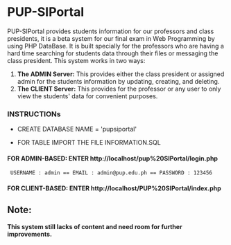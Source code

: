 # PUP-SIPortal

PUP-SIPortal provides students information for our professors and class presidents, it is a beta system for our final exam in Web Programming by using PHP DataBase. It is built specially for the professors who are having a hard time searching for students data through their files or messaging the class president. This system works in two ways: 

1. **The ADMIN Server:** This provides either the class president or assigned admin for the students information by updating, creating, and deleting. 
2. **The CLIENT Server:** This provides for the professor or any user to only view the students' data for convenient purposes. 

### INSTRUCTIONs

- CREATE DATABASE NAME = 'pupsiportal'

- FOR TABLE IMPORT THE FILE INFORMATION.SQL 

#### FOR ADMIN-BASED: ENTER http://localhost/pup%20SIPortal/login.php
```
 USERNAME : admin == EMAIL : admin@pup.edu.ph == PASSWORD : 123456 
```

#### FOR CLIENT-BASED: ENTER http://localhost/PUP%20SIPortal/index.php

## Note:

**This system still lacks of content and need room for further improvements.**
